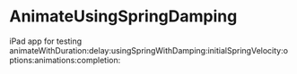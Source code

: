 AnimateUsingSpringDamping
=========================

iPad app for testing animateWithDuration:delay:usingSpringWithDamping:initialSpringVelocity:options:animations:completion:
